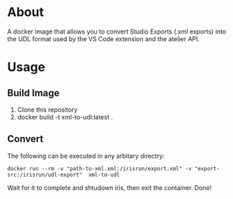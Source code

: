 # About

A docker image that allows you to convert Studio Exports (.xml exports) into the UDL format used by the VS Code extension and the atelier API.

# Usage
## Build Image

1. Clone this repository
2. docker build -t xml-to-udl:latest .

## Convert

The following can be executed in any arbitary directry:

``
docker run --rm -v "path-to-xml.xml:/irisrun/export.xml" -v "export-src:/irisrun/udl-export"  xml-to-udl
``

Wait for it to complete and shtudown iris, then exit the container. Done!